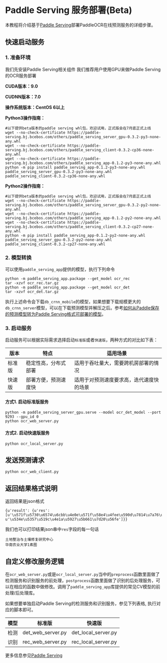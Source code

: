 # Paddle Serving 服务部署(Beta)

本教程将介绍基于[Paddle Serving](https://github.com/PaddlePaddle/Serving)部署PaddleOCR在线预测服务的详细步骤。

## 快速启动服务

### 1. 准备环境
我们先安装Paddle Serving相关组件
我们推荐用户使用GPU来做Paddle Serving的OCR服务部署 

**CUDA版本：9.0**

**CUDNN版本：7.0**

**操作系统版本：CentOS 6以上**

**Python3操作指南：**
```
#以下提供beta版本的paddle serving whl包，欢迎试用，正式版会在7月底正式上线
wget --no-check-certificate https://paddle-serving.bj.bcebos.com/others/paddle_serving_server_gpu-0.3.2-py3-none-any.whl
wget --no-check-certificate https://paddle-serving.bj.bcebos.com/others/paddle_serving_client-0.3.2-cp36-none-any.whl
wget --no-check-certificate https://paddle-serving.bj.bcebos.com/others/paddle_serving_app-0.1.2-py3-none-any.whl
python -m pip install paddle_serving_app-0.1.2-py3-none-any.whl paddle_serving_server_gpu-0.3.2-py3-none-any.whl paddle_serving_client-0.3.2-cp36-none-any.whl
```

**Python2操作指南：**
```
#以下提供beta版本的paddle serving whl包，欢迎试用，正式版会在7月底正式上线
wget --no-check-certificate https://paddle-serving.bj.bcebos.com/others/paddle_serving_server_gpu-0.3.2-py2-none-any.whl
wget --no-check-certificate https://paddle-serving.bj.bcebos.com/others/paddle_serving_app-0.1.2-py2-none-any.whl
wget --no-check-certificate https://paddle-serving.bj.bcebos.com/others/paddle_serving_client-0.3.2-cp27-none-any.whl
python -m pip install paddle_serving_app-0.1.2-py2-none-any.whl paddle_serving_server_gpu-0.3.2-py2-none-any.whl paddle_serving_client-0.3.2-cp27-none-any.whl
```

### 2. 模型转换
可以使用`paddle_serving_app`提供的模型，执行下列命令
```
python -m paddle_serving_app.package --get_model ocr_rec
tar -xzvf ocr_rec.tar.gz
python -m paddle_serving_app.package --get_model ocr_det
tar -xzvf ocr_det.tar.gz 
```
执行上述命令会下载`db_crnn_mobile`的模型，如果想要下载规模更大的`db_crnn_server`模型，可以在下载预测模型并解压之后。参考[如何从Paddle保存的预测模型转为Paddle Serving格式可部署的模型](https://github.com/PaddlePaddle/Serving/blob/develop/doc/INFERENCE_TO_SERVING_CN.md)。

### 3. 启动服务
启动服务可以根据实际需求选择启动`标准版`或者`快速版`，两种方式的对比如下表：  

|版本|特点|适用场景|
|-|-|-|
|标准版|稳定性高，分布式部署|适用于吞吐量大，需要跨机房部署的情况|
|快速版|部署方便，预测速度快|适用于对预测速度要求高，迭代速度快的场景|

#### 方式1. 启动标准版服务

```
python -m paddle_serving_server_gpu.serve --model ocr_det_model --port 9293 --gpu_id 0
python ocr_web_server.py
```

#### 方式2. 启动快速版服务

```
python ocr_local_server.py
```

## 发送预测请求

```
python ocr_web_client.py
```

## 返回结果格式说明

返回结果是json格式
```
{u'result': {u'res': [u'\u571f\u5730\u6574\u6cbb\u4e0e\u571f\u58e4\u4fee\u590d\u7814\u7a76\u4e2d\u5fc3', u'\u534e\u5357\u519c\u4e1a\u5927\u5b661\u7d20\u56fe']}}
```
我们也可以打印结果json串中`res`字段的每一句话
```
土地整治与土壤修复研究中心
华南农业大学1素图
```

## 自定义修改服务逻辑

在`ocr_web_server.py`或是`ocr_local_server.py`当中的`preprocess`函数里面做了检测服务和识别服务的前处理，`postprocess`函数里面做了识别的后处理服务，可以在相应的函数中做修改。调用了`paddle_serving_app`库提供的常见CV模型的前处理/后处理库。

如果想要单独启动Paddle Serving的检测服务和识别服务，参见下列表格, 执行对应的脚本即可。

| 模型 | 标准版         | 快速版           |
| ---- | ----------------- | ------------------- |
| 检测 | det_web_server.py | det_local_server.py |
| 识别 | rec_web_server.py | rec_local_server.py |

更多信息参见[Paddle Serving](https://github.com/PaddlePaddle/Serving)
